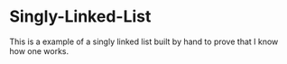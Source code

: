 # Singly-Linked-List

This is a example of a singly linked list built by hand to prove that I know how one works.
